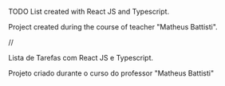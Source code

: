 TODO List created with React JS and Typescript.

Project created during the course of teacher "Matheus Battisti".

// 

Lista de Tarefas com React JS e Typescript.

Projeto criado durante o curso do professor "Matheus Battisti"